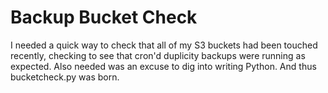 Backup Bucket Check
===================

I needed a quick way to check that all of my S3 buckets had been touched recently,
checking to see that cron'd duplicity backups were running as expected. Also needed
was an excuse to dig into writing Python. And thus bucketcheck.py was born.
